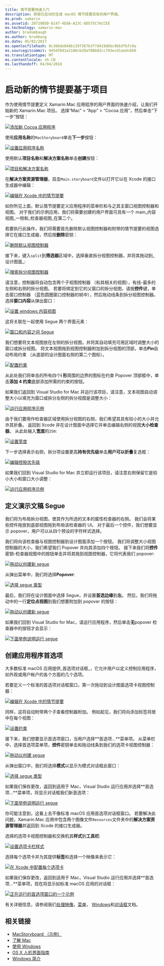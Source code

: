 ```yaml
---
title: 情节提要快速入门
description: 获取已启动的生成 macOS 情节提要具有的用户界面。
ms.prod: xamarin
ms.assetid: 20719B5D-8147-4E8A-A23C-8D575C7ACCEE
ms.technology: xamarin-mac
author: bradumbaugh
ms.author: brumbaug
ms.date: 05/02/2017
ms.openlocfilehash: 0c366de844b119736763f7d419d6bc9bb3fbfc0a
ms.sourcegitcommit: 945df041e2180cb20af08b83cc703ecd1aedc6b0
ms.translationtype: MT
ms.contentlocale: zh-CN
ms.lasthandoff: 04/04/2018
---
```

# <a name="starting-a-new-storyboard-based-project"></a>启动新的情节提要基于项目

作为使用情节提要定义 Xamarin.Mac 应用程序的用户界面的快速介绍，让我们开始新的 Xamarin.Mac 项目。 选择“Mac” > “App” > “Cocoa 应用”，然后单击“下一步”按钮：

[![](quickstart-images/qs01.png "添加新 Cocoa 应用程序")](quickstart-images/qs01.png#lightbox)

使用**应用名称**的`MacStoryboard`单击**下一步**按钮：

[![](quickstart-images/qs02.png "设置应用程序名称")](quickstart-images/qs02.png#lightbox)

使用默认**项目名称**和**解决方案名称**单击**创建**按钮：

[![](quickstart-images/qs03.png "项目和解决方案名称")](quickstart-images/qs03.png#lightbox)

在**解决方案资源管理器**，双击`Main.storyboard`文件以打开它以在 Xcode 的接口生成器中编辑：

[![](quickstart-images/qs04.png "编辑在 Xcode 中的情节提要")](quickstart-images/qs04.png#lightbox)

如你所见上面，默认情节提要定义应用程序的菜单栏和与之其主窗口视图控制器和视图。 对于我们的示例应用，我们将需要创建的用户界面可具有一个 main_内容视图_一侧和_检查器视图_在第二个。

若要执行此操作，我们将需要首先删除默认视图控制器和附带的情节提要的视图选择它在接口生成器，然后按**删除**密钥：

[![](quickstart-images/qs05.png "删除默认视图控制器")](quickstart-images/qs05.png#lightbox)

接下来，键入`split`到**筛选器**区域中，选择垂直拆分视图控制器，并将其拖动到_设计图面_:

[![](quickstart-images/qs06.png "搜索拆分视图控制器")](quickstart-images/qs06.png#lightbox)

请注意，控制器将自动包含两个子视图控制器 （和其相关的视图），有线-最多的左侧和右侧的拆分视图。 若要将绑定到它的父窗口的拆分视图，请按**控件**键，单击窗口控制器 （蓝色圆圈窗口控制器的帧中），然后拖动线条到拆分视图控制器。 选择**窗口内容**从弹出窗口：

[![](quickstart-images/qs07.png "设置 windows 内容视图")](quickstart-images/qs07.png#lightbox)

这将关联在一起使用 Segue 两个界面元素：

[![](quickstart-images/qs08.png "窗口和内容之间 Segue")](quickstart-images/qs08.png#lightbox)

我们想要将文本视图放在左侧的拆分视图，并将其自动填充可用区域时调整大小的窗口或拆分视图。 将文本视图拖到视图控制器附加到拆分视图的顶部，单击**Pin**自动布局约束 （从底部的设计图面右侧的第二个图标）。

[![](quickstart-images/qs09.png "配置约束")](quickstart-images/qs09.png#lightbox)

从此处我们将单击的所有四个**i 形**周围的边界的图标在约束 Popover 顶部框中，单击**添加 4 约束**底部添加所需的约束的按钮。

如果我们返回到 Visual Studio for Mac 并运行该项目，请注意，文本视图自动调整大小以填充为窗口或拆分左侧的拆分视图是调整大小：

[![](quickstart-images/qs10.png "运行应用程序示例")](quickstart-images/qs10.png#lightbox)

由于我们要用作检查器区域使用拆分视图的右侧，我们希望其具有较小的大小并允许其折叠。 返回到 Xcode 并在设计图面中选择它并单击编辑右侧的视图**大小检查器**。 从此处输入**宽度**的`250`:

[![](quickstart-images/qs11.png "设置宽度")](quickstart-images/qs11.png#lightbox)

下一步选择表示右侧，拆分项设置更高**持有优先级**单击**用户可以折叠**复选框：

[![](quickstart-images/qs12.png "编辑控股优先级")](quickstart-images/qs12.png#lightbox)

如果我们回到 Visual Studio for Mac 并立即运行该项目，请注意右侧保留它是较小大小和窗口大小调整：

[![](quickstart-images/qs13.png "运行应用程序示例")](quickstart-images/qs13.png#lightbox)

<a name="Defining-a-Presentation-Segue" />

## <a name="defining-a-presentation-segue"></a>定义演示文稿 Segue

我们将为布局拆分视图，使其作为所选的文本的属性检查器的右侧。 我们会将某些控件拖放到底部视图拖到布局该检查器的 UI。 对于最后一个控件，我们想要显示 popover，用户可以从四个预设的字符样式选择。

我们将向该检查器与视图控制器到设计图面添加一个按钮。 我们将调整大小视图控制器的大小，我们希望我们 Popover 并向其添加四个按钮。 接下来我们将**控件**密钥-检查器视图中的按钮单击并将其拖到视图控制器，它将代表我们 popover:

[![](quickstart-images/qs14.png "拖动以创建新 segue")](quickstart-images/qs14.png#lightbox)

从弹出菜单中，我们将选择**Popover**: 

[![](quickstart-images/qs15.png "选择 segue 类型")](quickstart-images/qs15.png#lightbox)

最后，我们将在设计图面中选择 Segue，并设置**首选边缘**到**左**。 然后，我们将拖动中的一行**定位点视图**到我们想要附加到 popover 的按钮：

[![](quickstart-images/qs16.png "拖动以创建新 segue")](quickstart-images/qs16.png#lightbox)

如果我们回到 Visual Studio for Mac，请运行应用程序，然后单击**无**popover 检查器中的按钮才会显示：

[![](quickstart-images/qs17.png "下面举例说明运行 segue")](quickstart-images/qs17.png#lightbox)

<a name="Creating-App-Preferences" />

## <a name="creating-app-preferences"></a>创建应用程序首选项

大多数标准 macOS 应用提供_首选项对话框_，它允许用户以定义控制应用程序，如外观或用户帐户的各个方面的几个选项。

若要定义一个标准的首选项对话框窗口，第一次拖动到设计图面选项卡视图控制器：

[![](quickstart-images/qs18.png "编辑在 Xcode 中的情节提要")](quickstart-images/qs18.png#lightbox)

同样，这将自动附带两个子查看控制器附加。 例如起见，我们将向添加标签将居中在每个视图：

[![](quickstart-images/qs19.png "设置约束")](quickstart-images/qs19.png#lightbox)

接下来，我们想要显示首选项窗口，当用户选择**首选项...**菜单项。 从菜单栏中，选择首选项菜单项，**控件**密钥单击和拖动线条到我们的选项卡视图控制器：

[![](quickstart-images/qs20.png "拖动以创建 segue")](quickstart-images/qs20.png#lightbox)

从弹出窗口中，我们将选择**模式**以显示为模式对话框此窗口：

[![](quickstart-images/qs21.png "选择 segue 类型")](quickstart-images/qs21.png#lightbox)

如果我们保存更改，返回到适用于 Mac，Visual Studio 运行应用并选择**首选项...**菜单项，将显示对话框我们新首选项：

[![](quickstart-images/qs22.png "下面举例说明运行 segue")](quickstart-images/qs22.png#lightbox)

你可能注意到，这看上去不像标准 macOS 应用首选项对话框窗口。 若要解决此问题，Xamarin.Mac 应用中包含两个图像文件`Resources`文件夹中的**解决方案资源管理器**并返回到 Xcode 的接口生成器。

选择的选项卡视图控制器和交换机其**样式**到**工具栏**: 

[![](quickstart-images/qs23.png "设置选项卡栏样式")](quickstart-images/qs23.png#lightbox)

选择每个选项卡并为其提供**标签**和选择一个映像来表示它：

[![](quickstart-images/qs24.png "在 Xcode 中配置每个选项卡")](quickstart-images/qs24.png#lightbox)

如果我们保存更改，返回到适用于 Mac，Visual Studio 运行应用并选择**首选项...**菜单项，现在将显示如标准 macOS 应用的对话框：

[![](quickstart-images/qs25.png "正在运行的首选项窗口的一个示例")](quickstart-images/qs25.png#lightbox)

有关详细信息，请参阅我们[处理映像](~/mac/app-fundamentals/image.md)，[菜单](~/mac/user-interface/menu.md)， [Windows](~/mac/user-interface/window.md)和[对话框](~/mac/user-interface/dialog.md)文档。

## <a name="related-links"></a>相关链接

- [MacStoryboard （示例）](https://developer.xamarin.com/samples/mac/MacStoryboard/)
- [了解 Mac](~/mac/get-started/hello-mac.md)
- [使用 Windows](~/mac/user-interface/window.md)
- [OS X 人机界面指南](https://developer.apple.com/library/mac/documentation/UserExperience/Conceptual/OSXHIGuidelines/)
- [Windows 简介](https://developer.apple.com/library/mac/documentation/Cocoa/Conceptual/WinPanel/Introduction.html#//apple_ref/doc/uid/10000031-SW1)
